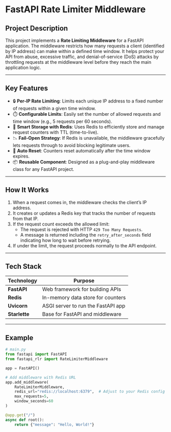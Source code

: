 # FastAPI Rate Limiter Middleware

## Project Description

This project implements a **Rate Limiting Middleware** for a FastAPI application. The middleware restricts how many requests a client (identified by IP address) can make within a defined time window. It helps protect your API from abuse, excessive traffic, and denial-of-service (DoS) attacks by throttling requests at the middleware level before they reach the main application logic.

---

## Key Features

- 🔒 **Per-IP Rate Limiting**: Limits each unique IP address to a fixed number of requests within a given time window.
- ⏱️ **Configurable Limits**: Easily set the number of allowed requests and time window (e.g., 5 requests per 60 seconds).
- 🧠 **Smart Storage with Redis**: Uses Redis to efficiently store and manage request counters with TTL (time-to-live).
- 📉 **Fail-Open Strategy**: If Redis is unavailable, the middleware gracefully lets requests through to avoid blocking legitimate users.
- 🔄 **Auto Reset**: Counters reset automatically after the time window expires.
- 📦 **Reusable Component**: Designed as a plug-and-play middleware class for any FastAPI project.

---

## How It Works

1. When a request comes in, the middleware checks the client’s IP address.
2. It creates or updates a Redis key that tracks the number of requests from that IP.
3. If the request count exceeds the allowed limit:
   - The request is rejected with HTTP `429 Too Many Requests`.
   - A message is returned including the `retry_after_seconds` field indicating how long to wait before retrying.
4. If under the limit, the request proceeds normally to the API endpoint.

---

## Tech Stack

| Technology  | Purpose                              |
|-------------|--------------------------------------|
| **FastAPI** | Web framework for building APIs      |
| **Redis**   | In-memory data store for counters    |
| **Uvicorn** | ASGI server to run the FastAPI app   |
| **Starlette** | Base for FastAPI and middleware     |

---

## Example


```python
# main.py
from fastapi import FastAPI
from fastapi_rlr import RateLimiterMiddleware

app = FastAPI()

# Add middleware with Redis URL
app.add_middleware(
    RateLimiterMiddleware,
    redis_url="redis://localhost:6379",  # Adjust to your Redis config
    max_requests=5,
    window_seconds=60
)

@app.get("/")
async def root():
    return {"message": "Hello, World!"}

```
